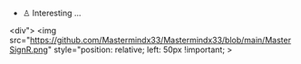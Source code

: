 - ♙ Interesting ...

<div">
  <img src="https://github.com/Mastermindx33/Mastermindx33/blob/main/MasterSignR.png" style="position: relative; left: 50px !important; >
</div>
